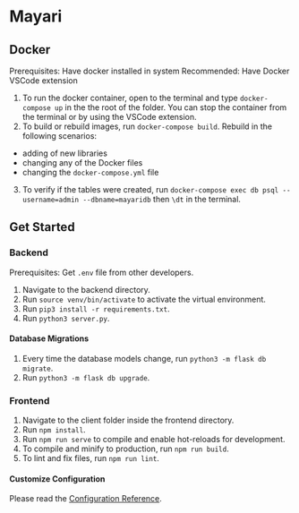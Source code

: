 # Mayari

## Docker
Prerequisites: Have docker installed in system
Recommended: Have Docker VSCode extension

1. To run the docker container, open to the terminal and type `docker-compose up` in the the root of the folder. You can stop the container from the terminal or by using the VSCode extension.
2. To build or rebuild images, run `docker-compose build`. Rebuild in the following scenarios:
  - adding of new libraries
  - changing any of the Docker files
  - changing the `docker-compose.yml` file
3. To verify if the tables were created, run `docker-compose exec db psql --username=admin --dbname=mayaridb` then `\dt` in the terminal.

## Get Started  

### Backend
Prerequisites: Get `.env` file from other developers.
1. Navigate to the backend directory.
2. Run `source venv/bin/activate` to activate the virtual environment.
3. Run `pip3 install -r requirements.txt`.
4. Run `python3 server.py`.

#### Database Migrations
1. Every time the database models change, run `python3 -m flask db migrate`.
2. Run `python3 -m flask db upgrade`. 

### Frontend
1. Navigate to the client folder inside the frontend directory.
2. Run `npm install`.
3. Run `npm run serve` to compile and enable hot-reloads for development.
4. To compile and minify to production, run `npm run build`.
5. To lint and fix files, run `npm run lint`.


#### Customize Configuration
Please read the [Configuration Reference](https://cli.vuejs.org/config/).
